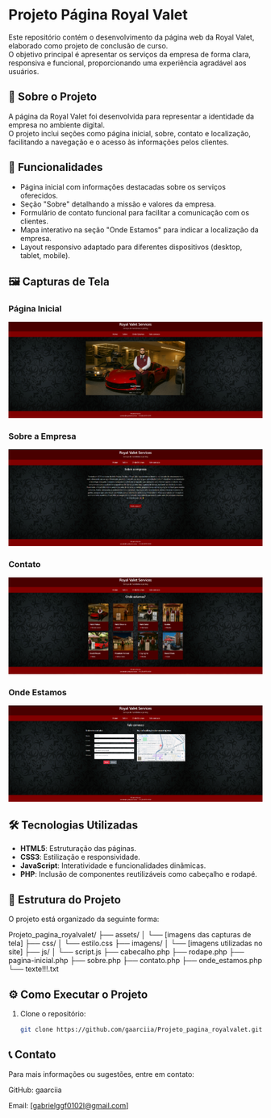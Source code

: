 # Projeto Página Royal Valet

Este repositório contém o desenvolvimento da página web da Royal Valet, elaborado como projeto de conclusão de curso.  
O objetivo principal é apresentar os serviços da empresa de forma clara, responsiva e funcional, proporcionando uma experiência agradável aos usuários.

## 📄 Sobre o Projeto

A página da Royal Valet foi desenvolvida para representar a identidade da empresa no ambiente digital.  
O projeto inclui seções como página inicial, sobre, contato e localização, facilitando a navegação e o acesso às informações pelos clientes.

## 🚀 Funcionalidades

- Página inicial com informações destacadas sobre os serviços oferecidos.
- Seção "Sobre" detalhando a missão e valores da empresa.
- Formulário de contato funcional para facilitar a comunicação com os clientes.
- Mapa interativo na seção "Onde Estamos" para indicar a localização da empresa.
- Layout responsivo adaptado para diferentes dispositivos (desktop, tablet, mobile).

## 🖼️ Capturas de Tela

### Página Inicial
![Página Inicial](assets/pagina-inicial.png)

### Sobre a Empresa
![Sobre](assets/sobre.png)

### Contato
![Contato](assets/contato.png)

### Onde Estamos
![Onde Estamos](assets/onde-estamos.png)

## 🛠️ Tecnologias Utilizadas

- **HTML5**: Estruturação das páginas.
- **CSS3**: Estilização e responsividade.
- **JavaScript**: Interatividade e funcionalidades dinâmicas.
- **PHP**: Inclusão de componentes reutilizáveis como cabeçalho e rodapé.

## 📁 Estrutura do Projeto

O projeto está organizado da seguinte forma:

Projeto_pagina_royalvalet/
├── assets/
│ └── [imagens das capturas de tela]
├── css/
│ └── estilo.css
├── imagens/
│ └── [imagens utilizadas no site]
├── js/
│ └── script.js
├── cabecalho.php
├── rodape.php
├── pagina-inicial.php
├── sobre.php
├── contato.php
├── onde_estamos.php
└── texte!!!.txt


## ⚙️ Como Executar o Projeto

1. Clone o repositório:

   ```bash
   git clone https://github.com/gaarciia/Projeto_pagina_royalvalet.git

##  📞 Contato
Para mais informações ou sugestões, entre em contato:

GitHub: gaarciia

Email: [gabrielggf0102l@gmail.com]
